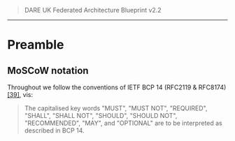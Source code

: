 > DARE UK Federated Architecture Blueprint  v2.2
----

# Preamble

## MoSCoW notation

Throughout we follow the conventions of IETF BCP 14 (RFC2119 & RFC8174) [[39]](../References.md#ref-39), vis:
> The capitalised key words "MUST", "MUST NOT", "REQUIRED", "SHALL", "SHALL NOT", "SHOULD", "SHOULD NOT", "RECOMMENDED", "MAY", and "OPTIONAL" are to be interpreted as described in BCP 14.

